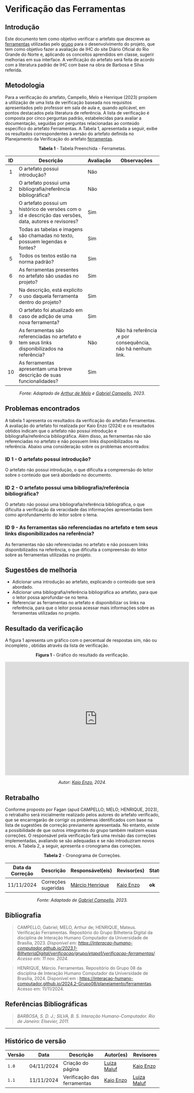 # __Verificação das Ferramentas__

## __Introdução__

Este documento tem como objetivo verificar o artefato que descreve as [ferramentas](../../../planejamento/ferramentas.md) utilizadas pelo [grupo](https://github.com/Interacao-Humano-Computador/2024.2-Grupo08) para o desenvolvimento do projeto, que tem como objetivo fazer a avaliação de IHC do site Diário Oficial do Rio Grande do Norte e, aplicando os conceitos aprendidos em classe, sugerir melhorias em sua interface. A verificação do artefato será feita de acordo com a literatura padrão de IHC com base na obra de Barbosa e Silva referida.

## __Metodologia__
Para a verificação do artefato, Campello, Melo e Henrique (2023) propõem a utilização de uma lista de verificação baseada nos requisitos apresentados pelo professor em sala de aula e, quando aplicável, em pontos destacados pela literatura de referência. A lista de verificação é composta por cinco perguntas padrão, estabelecidas para avaliar a documentação, seguidas por perguntas relacionadas ao conteúdo específico do artefato Ferramentas. A Tabela 1, apresentada a seguir, exibe os resultados correspondentes à versão do artefato definida no Planejamento da Verificação do artefato [ferramentas](../../../planejamento/ferramentas.md).

<center>

**Tabela 1** - Tabela Preenchida - Ferrametas.

| ID  | Descrição                                                                                              | Avaliação  | Observações                                                                             |
| :-: | ------------------------------------------------------------------------------------------------------ | ---------- | --------------------------------------------------------------------------------------- |
|  1  | O artefato possui introdução?                                                                          | Não        |                                                                                         |
|  2  | O artefato possui uma bibliografia/referência bibliográfica?                                           | Não        |                                                                                         |
|  3  | O artefato possui um histórico de versões com o id e descrição das versões, data, autores e revisores? | Sim        |                                                                                         |
|  4  | Todas as tabelas e imagens são chamadas no texto, possuem legendas e fontes?                           | Sim        |                                                                                         |
|  5  | Todos os textos estão na norma padrão?                                                                 | Sim        |                                                                                         |
|  6  | As ferramentas presentes no artefato são usadas no projeto?                                            | Sim        |                                                                                         |
|  7  | Na descrição, está explicito o uso daquela ferramenta dentro do projeto?                               | Sim        |                                                                                         |
|  8  | O artefato foi atualizado em caso de adição de uma nova ferramenta?                                    | Sim        |                                                               |
|  9  | As ferramentas são referenciadas no artefato e tem seus links disponibilizados na referência?          | Não | Não há referência ,e por consequência, não há nenhum link. |
| 10  | As ferramentas apresentam uma breve descrição de suas funcionalidades?                                 | Sim        |                                                                                         |

_Fonte: Adaptado de [Arthur de Melo](https://github.com/arthurmlv) e [Gabriel Campello](https://github.com/G16C), 2023._

</center>

## __Problemas encontrados__

A tabela 1 apresenta os resultados da verificação do artefato Ferramentas. A avaliação do artefato foi realizada por Kaio Enzo (2024) e os resultados obtidos indicam que o artefato não possui introdução e bibliografia/referência bibliográfica. Além disso, as ferramentas não são referenciadas no artefato e não possuem links disponibilizados na referência. Abaixo uma consideração sobre os problemas encontrados:

### __ID 1 -  O artefato possui introdução?__

O artefato não possui introdução, o que dificulta a compreensão do leitor sobre o conteúdo que será abordado no documento.

### __ID 2 - O artefato possui uma bibliografia/referência bibliográfica?__

O artefato não possui uma bibliografia/referência bibliográfica, o que dificulta a verificação da veracidade das informações apresentadas bem como aprofundamento do leitor sobre o tema.

### __ID 9 - As ferramentas são referenciadas no artefato e tem seus links disponibilizados na referência?__

As ferramentas não são referenciadas no artefato e não possuem links disponibilizados na referência, o que dificulta a compreensão do leitor sobre as ferramentas utilizadas no projeto.        

## __Sugestões de melhoria__
- Adicionar uma introdução ao artefato, explicando o conteúdo que será abordado.
- Adicionar uma bibliografia/referência bibliográfica ao artefato, para que o leitor possa aprofundar-se no tema.
- Referenciar as ferramentas no artefato e disponibilizar os links na referência, para que o leitor possa acessar mais informações sobre as ferramentas utilizadas no projeto.

## __Resultado da verificação__
A figura 1 apresenta um gráfico com o percentual de respostas sim, não ou incompleto , obtidas através da lista de verificação.

<center>

**Figura 1** - Gráfico do resultado da verificação.

<iframe width="600" height="371" seamless frameborder="0" scrolling="no" src="https://docs.google.com/spreadsheets/d/e/2PACX-1vR_ffXojETagxbbjNC9XR9wZ-BflJ3qd-kDp4aT-z93R_Vs5qvZmX-eDrbsMAtgJlvYmL2I0JcacrkV/pubchart?oid=906034237&amp;format=interactive"></iframe>

_Autor: [Kaio Enzo](https://github.com/kaioenzo), 2024._

</center>

## __Retrabalho__

Conforme proposto por Fagan (apud CAMPELLO; MELO; HENRIQUE, 2023), o retrabalho será inicialmente realizado pelos autores do artefato verificado, que se encarregarão de corrigir os problemas identificados com base na lista de sugestões de correção previamente apresentada. No entanto, existe a possibilidade de que outros integrantes do grupo também realizem essas correções. O responsável pela verificação fará uma revisão das correções implementadas, avaliando se são adequadas e se não introduziram novos erros. A Tabela 2, a seguir, apresenta o cronograma das correções.

<center>

**Tabela 2** - Cronograma de Correções.

| Data da Correção | Descrição | Responsável(eis) | Revisor(es) | Status |
|------------------|-----------|------------------|-------------|--------|
| 11/11/2024       | Correções sugeridas | [Márcio Henrique](https://github.com/DeM4rcio) | [Kaio Enzo](https://github.com/kaioenzo) | **ok** |

_Fonte: Adaptado de [Gabriel Campello](https://github.com/G16C), 2023._

</center>

## __Bibliografia__
>CAMPELLO, Gabriel; MELO, Arthur de; HENRIQUE, Mateus. Verificação Ferramentas. Repositório do Grupo Bilheteria Digital da disciplina de Interação Humano Computador da Universidade de Brasília, 2023. _Disponível em: <https://interacao-humano-computador.github.io/2023.1-BilheteriaDigital/verificacao/grupo/etapa1/verificacao-ferramentas/>. Acesso em: 11 nov. 2024._

>HENRIQUE, Márcio. Ferramentas. Repositório do Grupo 08 da disciplina de Interação Humano Computador da Universidade de Brasília, 2024. Disponível em : <https://interacao-humano-computador.github.io/2024.2-Grupo08/planejamento/ferramentas>. Acesso em: 11/11/2024.

## __Referências Bibliográficas__

>_BARBOSA, S. D. J.; SILVA, B. S. Interação Humano-Computador. Rio de Janeiro: Elsevier, 2011._

---

## Histórico de versão

| Versão |    Data    |      Descrição      |             Autor(es)                        | Revisores |
|--------|------------|---------------------|----------------------------------------------|--------|
| `1.0`  | 04/11/2024 | Criação do página | [Luiza Maluf](https://github.com/LuizaMaluf) |  [Kaio Enzo](https://github.com/kaioenzo) |
| `1.1`  | 11/11/2024 | Verificação das ferramentas | [Kaio Enzo](https://github.com/kaioenzo) | [Luiza Maluf](https://github.com/LuizaMaluf) |